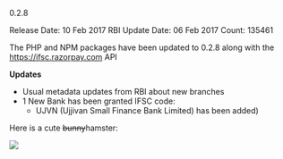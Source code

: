0.2.8

Release Date: 10 Feb 2017
RBI Update Date: 06 Feb 2017
Count: 135461

The PHP and NPM packages have been updated to 0.2.8 along with the https://ifsc.razorpay.com API

**Updates**
- Usual metadata updates from RBI about new branches
- 1 New Bank has been granted IFSC code:
  - UJVN (Ujjivan Small Finance Bank Limited) has been added)

Here is a cute ~~bunny~~hamster:

![](https://i.imgur.com/CiKhpgHm.jpg)
